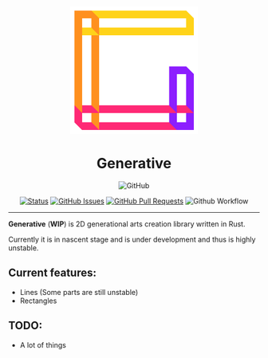 <p align=center>
<img src="logo.png" alt="logo" width="256" height="256"></p>


<h1 align="center">Generative</h1>

<div align="center">

  <img alt="GitHub" src="https://img.shields.io/github/license/gp-97/image-conv">

</div>

<div align="center">
  
  [![Status](https://img.shields.io/badge/status-active-success.svg)]()
  [![GitHub Issues](https://img.shields.io/github/issues/gp-97/generative.svg)](https://github.com/gp-97/generative/issues)
  [![GitHub Pull Requests](https://img.shields.io/github/issues-pr/gp-97/generative.svg)](https://github.com/gp-97/generative/pulls)
  ![Github Workflow](https://github.com/gp-97/generative/actions/workflows/main.yml/badge.svg)

</div>

---

**Generative** (__WIP__) is 2D generational arts creation library written in Rust.

Currently it is in nascent stage and is under development and thus is highly unstable.

## Current features:
- Lines (Some parts are still unstable)
- Rectangles

## TODO:
- A lot of things
